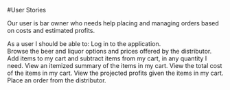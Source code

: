 #User Stories

Our user is bar owner who needs help placing and managing orders based on costs and estimated profits.

As a user I should be able to:
Log in to the application.  
Browse the beer and liquor options and prices offered by the distributor. 
Add items to my cart and subtract items from my cart, in any quantity I need.
View an itemized summary of the items in my cart. 
View the total cost of the items in my cart. 
View the projected profits given the items in my cart. 
Place an order from the distributor. 